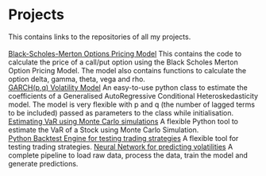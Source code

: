 # Projects
This contains links to the repositories of all my projects.<br>
<br>
[Black-Scholes-Merton Options Pricing Model](https://github.com/ArnavSambhare/Black_Scholes_Merton_Model) This contains the code to calculate the price of a call/put option using the Black Scholes Merton Option Pricing Model. The model also contains functions to calculate the option delta, gamma, theta, vega and rho.
<br>
[GARCH(p,q) Volatility Model](https://github.com/ArnavSambhare/GARCH-Volatility-Model) An easy-to-use python class to estimate the coefficients of a Generalised AutoRegressive Conditional Heteroskedasticity model. The model is very flexible with p and q (the number of lagged terms to be included) passed as parameters to the class while initialisation.
<br>
[Estimating VaR using Monte Carlo simulations](https://github.com/ArnavSambhare/VaR_Monte_Carlo_Simulation_GBM) A flexible Python tool to estimate the VaR of a Stock using Monte Carlo Simulation.
<br>
[Python Backtest Engine for testing trading strategies](https://github.com/ArnavSambhare/Backtest-Engine) A flexible tool for testing trading strategies.
[Neural Network for predicting volatilities](https://github.com/ArnavSambhare/VolatilityPredictorNeuralNet) A complete pipeline to load raw data, process the data, train the model and generate predictions.
